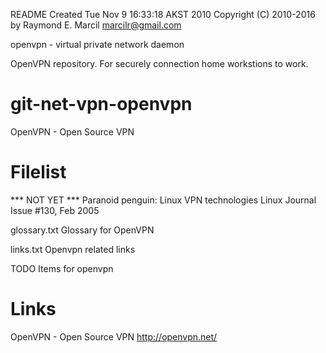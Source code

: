 README
Created Tue Nov  9 16:33:18 AKST 2010
Copyright (C) 2010-2016 by Raymond E. Marcil <marcilr@gmail.com>


openvpn - virtual private network daemon


OpenVPN repository.  For securely connection home workstions to work.


# git-net-vpn-openvpn
OpenVPN - Open Source VPN


Filelist
========
*** NOT YET ***
  Paranoid penguin: Linux VPN technologies
  Linux Journal Issue #130, Feb 2005

glossary.txt
  Glossary for OpenVPN

links.txt
  Openvpn related links

TODO
  Items for openvpn


Links
=====
OpenVPN - Open Source VPN
http://openvpn.net/
